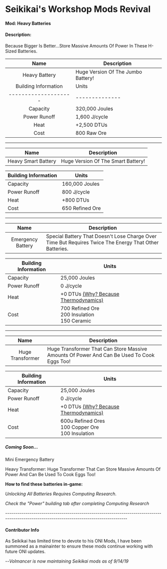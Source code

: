 # Seikikai's Workshop Mods Revival



#### Mod: Heavy Batteries

#### Description:  

  Because Bigger Is Better...Store Massive Amounts Of Power In These H-Sized Batteries.





|     Name      | Description                        |
| :-----------: | ---------------------------------- |
| Heavy Battery | Huge Version Of The Jumbo Battery! |
| Building Information | Units          |
| -------------------- | -------------- |
| Capacity             | 320,000 Joules |
| Power Runoff         | 1,600 J/cycle  |
| Heat                 | +2,500 DTUs    |
| Cost                 | 800 Raw Ore    |

--------------------

|        Name         | Description                        |
| :-----------------: | ---------------------------------- |
| Heavy Smart Battery | Huge Version Of The Smart Battery! |

| Building Information | Units           |
| -------------------- | --------------- |
| Capacity             | 160,000 Joules  |
| Power Runoff         | 800 J/cycle     |
| Heat                 | +800 DTUs       |
| Cost                 | 650 Refined Ore |

--------------------

|       Name        | Description                                                  |
| :---------------: | ------------------------------------------------------------ |
| Emergency Battery | Special Battery That Doesn't Lose Charge Over Time But Requires Twice The Energy That Other Batteries. |

| Building Information | Units                                                |
| -------------------- | ---------------------------------------------------- |
| Capacity             | 25,000 Joules                                        |
| Power Runoff         | 0 J/cycle                                            |
| Heat                 | +0 DTUs <u>(Why? Because Thermodynamics)</u>         |
| Cost                 | 700 Refined Ore<br />200 Insulation<br />150 Ceramic |

--------

|       Name       | Description                                                  |
| :--------------: | ------------------------------------------------------------ |
| Huge Transformer | Huge Transformer That Can Store Massive Amounts Of Power And Can Be Used To Cook Eggs Too! |

| Building Information | Units                                                      |
| -------------------- | ---------------------------------------------------------- |
| Capacity             | 25,000 Joules                                              |
| Power Runoff         | 0 J/cycle                                                  |
| Heat                 | +0 DTUs <u>(Why? Because Thermodynamics)</u>               |
| Cost                 | 600u Refined Ores <br />100 Copper Ore<br />100 Insulation |







##### Coming Soon...

Mini Emergency Battery

Heavy Transformer:
Huge Transformer That Can Store Massive Amounts Of Power And Can Be Used To Cook Eggs Too!


**How to find these batteries in-game:**

*Unlocking All Batteries Requires Computing Research.*  

*Check the "Power" building tab after completing Computing Research*

\-------------------------------------------------------------------------------------------------------------------------------------------



#### Contributor Info 

As Seikikai has limited time to devote to his ONI Mods, I have been summoned as a mainainter to ensure these mods continue working with future ONI updates. 

--*Volmancer is now maintaining Seikikai mods as of 9/14/19* 
